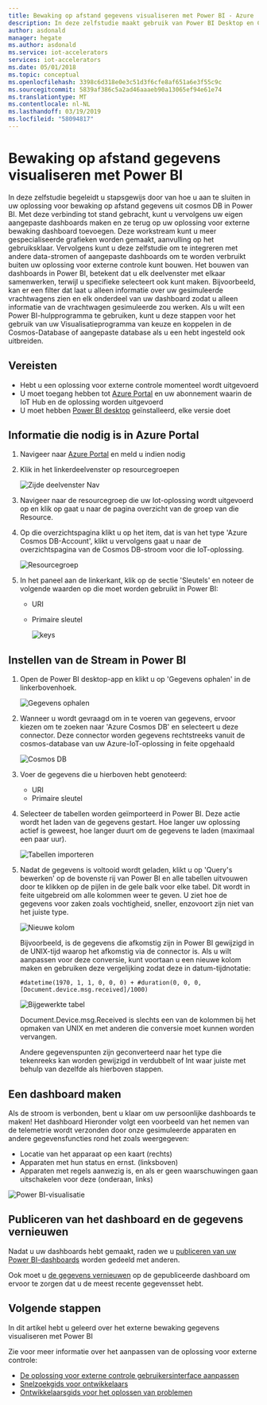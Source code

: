 ```yaml
---
title: Bewaking op afstand gegevens visualiseren met Power BI - Azure | Microsoft Docs
description: In deze zelfstudie maakt gebruik van Power BI Desktop en Cosmos DB integerate gegevens van een oplossing voor externe controle in een aangepaste visualisatie. Deze manier waarop gebruikers kunnen hun eigen aangepaste dashboards kunt bouwen en delen van deze gebruikers niet op de oplossing.
author: asdonald
manager: hegate
ms.author: asdonald
ms.service: iot-accelerators
services: iot-accelerators
ms.date: 05/01/2018
ms.topic: conceptual
ms.openlocfilehash: 3398c6d318e0e3c51d3f6cfe8af651a6e3f55c9c
ms.sourcegitcommit: 5839af386c5a2ad46aaaeb90a13065ef94e61e74
ms.translationtype: MT
ms.contentlocale: nl-NL
ms.lasthandoff: 03/19/2019
ms.locfileid: "58094817"
---
```

# <a name="visualize-remote-monitoring-data-using-power-bi"></a>Bewaking op afstand gegevens visualiseren met Power BI

In deze zelfstudie begeleidt u stapsgewijs door van hoe u aan te sluiten in uw oplossing voor bewaking op afstand gegevens uit cosmos DB in Power BI. Met deze verbinding tot stand gebracht, kunt u vervolgens uw eigen aangepaste dashboards maken en ze terug op uw oplossing voor externe bewaking dashboard toevoegen. Deze workstream kunt u meer gespecialiseerde grafieken worden gemaakt, aanvulling op het gebruiksklaar. Vervolgens kunt u deze zelfstudie om te integreren met andere data-stromen of aangepaste dashboards om te worden verbruikt buiten uw oplossing voor externe controle kunt bouwen. Het bouwen van dashboards in Power BI, betekent dat u elk deelvenster met elkaar samenwerken, terwijl u specifieke selecteert ook kunt maken. Bijvoorbeeld, kan er een filter dat laat u alleen informatie over uw gesimuleerde vrachtwagens zien en elk onderdeel van uw dashboard zodat u alleen informatie van de vrachtwagen gesimuleerde zou werken. Als u wilt een Power BI-hulpprogramma te gebruiken, kunt u deze stappen voor het gebruik van uw Visualisatieprogramma van keuze en koppelen in de Cosmos-Database of aangepaste database als u een hebt ingesteld ook uitbreiden. 

## <a name="prerequisites"></a>Vereisten

- Hebt u een oplossing voor externe controle momenteel wordt uitgevoerd
- U moet toegang hebben tot [Azure Portal](https://portal.azure.com) en uw abonnement waarin de IoT Hub en de oplossing worden uitgevoerd
- U moet hebben [Power BI desktop](https://powerbi.microsoft.com) geïnstalleerd, elke versie doet


## <a name="information-needed-from-azure-portal"></a>Informatie die nodig is in Azure Portal

1. Navigeer naar [Azure Portal](https://portal.azure.com) en meld u indien nodig

2. Klik in het linkerdeelvenster op resourcegroepen

    ![Zijde deelvenster Nav](./media/iot-accelerators-integrate-data-powerbi/side_panel.png)

3. Navigeer naar de resourcegroep die uw Iot-oplossing wordt uitgevoerd op en klik op gaat u naar de pagina overzicht van de groep van die Resource. 

4. Op die overzichtspagina klikt u op het item, dat is van het type 'Azure Cosmos DB-Account', klikt u vervolgens gaat u naar de overzichtspagina van de Cosmos DB-stroom voor die IoT-oplossing.

    ![Resourcegroep](./media/iot-accelerators-integrate-data-powerbi/resource_groups.png)

5. In het paneel aan de linkerkant, klik op de sectie 'Sleutels' en noteer de volgende waarden op die moet worden gebruikt in Power BI:

   - URI
   - Primaire sleutel

     ![keys](./media/iot-accelerators-integrate-data-powerbi/keys.png)

## <a name="setting-up-the-stream-in-power-bi"></a>Instellen van de Stream in Power BI
  
1. Open de Power BI desktop-app en klikt u op 'Gegevens ophalen' in de linkerbovenhoek. 

    ![Gegevens ophalen](./media/iot-accelerators-integrate-data-powerbi/get_data.png)

2. Wanneer u wordt gevraagd om in te voeren van gegevens, ervoor kiezen om te zoeken naar 'Azure Cosmos DB' en selecteert u deze connector. Deze connector worden gegevens rechtstreeks vanuit de cosmos-database van uw Azure-IoT-oplossing in feite opgehaald
  
    ![Cosmos DB](./media/iot-accelerators-integrate-data-powerbi/cosmos_db.png)
  
3. Voer de gegevens die u hierboven hebt genoteerd:

    * URI
    * Primaire sleutel

4. Selecteer de tabellen worden geïmporteerd in Power BI. Deze actie wordt het laden van de gegevens gestart. Hoe langer uw oplossing actief is geweest, hoe langer duurt om de gegevens te laden (maximaal een paar uur). 

    ![Tabellen importeren](./media/iot-accelerators-integrate-data-powerbi/import_tables.png)

5. Nadat de gegevens is voltooid wordt geladen, klikt u op 'Query's bewerken' op de bovenste rij van Power BI en alle tabellen uitvouwen door te klikken op de pijlen in de gele balk voor elke tabel. Dit wordt in feite uitgebreid om alle kolommen weer te geven. U ziet hoe de gegevens voor zaken zoals vochtigheid, sneller, enzovoort zijn niet van het juiste type.

    ![Nieuwe kolom](./media/iot-accelerators-integrate-data-powerbi/new_column.png)
  
    Bijvoorbeeld, is de gegevens die afkomstig zijn in Power BI gewijzigd in de UNIX-tijd waarop het afkomstig via de connector is. Als u wilt aanpassen voor deze conversie, kunt voortaan u een nieuwe kolom maken en gebruiken deze vergelijking zodat deze in datum-tijdnotatie: 

    ```text
    #datetime(1970, 1, 1, 0, 0, 0) + #duration(0, 0, 0, [Document.device.msg.received]/1000)
    ```

    ![Bijgewerkte tabel](./media/iot-accelerators-integrate-data-powerbi/updated_table.png)
  
    Document.Device.msg.Received is slechts een van de kolommen bij het opmaken van UNIX en met anderen die conversie moet kunnen worden vervangen. 
  
    Andere gegevenspunten zijn geconverteerd naar het type die tekenreeks kan worden gewijzigd in verdubbelt of Int waar juiste met behulp van dezelfde als hierboven stappen.

## <a name="creating-a-dashboard"></a>Een dashboard maken

Als de stroom is verbonden, bent u klaar om uw persoonlijke dashboards te maken! Het dashboard Hieronder volgt een voorbeeld van het nemen van de telemetrie wordt verzonden door onze gesimuleerde apparaten en andere gegevensfuncties rond het zoals weergegeven: 

* Locatie van het apparaat op een kaart (rechts)
* Apparaten met hun status en ernst. (linksboven)
* Apparaten met regels aanwezig is, en als er geen waarschuwingen gaan uitschakelen voor deze (onderaan, links)

![Power BI-visualisatie](./media/iot-accelerators-integrate-data-powerbi/visual_data.png)

## <a name="publishing-the-dashboard-and-refreshing-the-data"></a>Publiceren van het dashboard en de gegevens vernieuwen

Nadat u uw dashboards hebt gemaakt, raden we u [publiceren van uw Power BI-dashboards](https://docs.microsoft.com/power-bi/desktop-upload-desktop-files) worden gedeeld met anderen.

Ook moet u [de gegevens vernieuwen](https://docs.microsoft.com/power-bi/refresh-data) op de gepubliceerde dashboard om ervoor te zorgen dat u de meest recente gegevensset hebt.

## <a name="next-steps"></a>Volgende stappen

In dit artikel hebt u geleerd over het externe bewaking gegevens visualiseren met Power BI

Zie voor meer informatie over het aanpassen van de oplossing voor externe controle:

* [De oplossing voor externe controle gebruikersinterface aanpassen](iot-accelerators-remote-monitoring-customize.md)
* [Snelzoekgids voor ontwikkelaars](https://github.com/Azure/azure-iot-pcs-remote-monitoring-dotnet/wiki/Developer-Reference-Guide)
* [Ontwikkelaarsgids voor het oplossen van problemen](https://github.com/Azure/azure-iot-pcs-remote-monitoring-dotnet/wiki/Developer-Troubleshooting-Guide)

